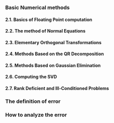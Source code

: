 ### Basic Numerical methods
#### 2.1. Basics of Floating Point computation


#### 2.2. The method of Normal Equations

#### 2.3. Elementary Orthogonal Transformations

#### 2.4. Methods Based on the QR Decomposition

#### 2.5. Methods Based on Gaussian Elimination

#### 2.6. Computing the SVD

#### 2.7. Rank Deficient and Ill-Conditioned Problems

### The definition of error

### How to analyze the error
